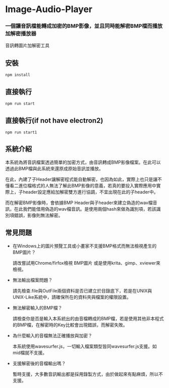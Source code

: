 # Image-Audio-Player
### 一個讓音訊檔能轉成加密的BMP影像，並且同時能解密BMP檔而播放加解密播放器
音訊轉圖片加解密工具


## 安裝
```
npm install
```

## 直接執行 
```
npm run start
```

## 直接執行(if not have electron2)
```
npm run start1
```

## 系統介紹

本系統為將音訊檔案透過簡單的加密方式，由音訊轉成BMP影像檔案。在此可以透過此BMP檔與此系統來還原成原始音訊並播放。

在此，內建了子Header讓解密程式能自動解密，也因為如此，實際上也只是讓不懂看二進位檔格式的人無法了解此BMP影像的意義，若真的要投入實際應用中實際上，子header設定應給加解密雙方進行協調，不宜出現在此的子header中。

而在解密BMP影像時，會依據BMP Header與子header來建立偽造的wav檔音訊，在此我們能借用偽造的wav檔音訊。是使用兩個hash來做為識別項，若該識別項錯誤，影像則無法解密。

## 常見問題
* 在Windows上的圖片預覽工具或小畫家不支援BMP格式而無法檢視產生的BMP圖片？

     請改嘗試用Chrome/firfox檢視 BMP圖片 或是使用krita、gimp、xviewer來檢視。

* 無法輸出檔案問題？

   請先檢查.file與OutFile兩個資料是否已建立於目錄底下，若是在UNIX與UNIX-Like系統中，請確保所在的資料夾與檔案的權限設置。

* 無法解密輸入的BMP檔？

  請檢查你是否是輸入本系統出的由音檔轉成的BMP檔，若是使用其他非本程式的BMP檔，在解密時的Key比較會出現錯誤，而解密失敗。
  
* 為什麼輸入的音檔無法正確播放與加密？

  本系統使用wavesurfer.js，一切輸入檔案類型皆同wavesurfer.js支援。如mid檔就不支援。

* 支援解密後的音檔輸出嗎？

  暫時支援，大多數音訊輸出都是採用錄製方式，由於做起來有點麻煩，所以不支援。
  
